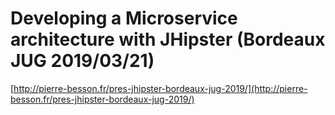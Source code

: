 # Developing a Microservice architecture with JHipster (Bordeaux JUG 2019/03/21)

[http://pierre-besson.fr/pres-jhipster-bordeaux-jug-2019/](http://pierre-besson.fr/pres-jhipster-bordeaux-jug-2019/)